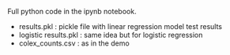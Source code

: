 Full python code in the ipynb notebook.
- results.pkl : pickle file with linear regression model test results
- logistic results.pkl : same idea but for logistic regression
- colex_counts.csv : as in the demo
